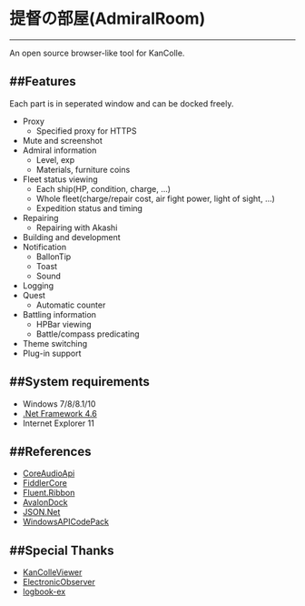 # 提督の部屋(AdmiralRoom)
---

An open source browser-like tool for KanColle.

##Features
---

Each part is in seperated window and can be docked freely.
* Proxy
    * Specified proxy for HTTPS
* Mute and screenshot
* Admiral information
    * Level, exp
    * Materials, furniture coins
* Fleet status viewing
    * Each ship(HP, condition, charge, ...)
    * Whole fleet(charge/repair cost, air fight power, light of sight, ...)
    * Expedition status and timing
* Repairing
    * Repairing with Akashi
* Building and development
* Notification
    * BallonTip
    * Toast
    * Sound
* Logging
* Quest
    * Automatic counter
* Battling information
    * HPBar viewing
    * Battle/compass predicating
* Theme switching
* Plug-in support

##System requirements
---

+ Windows 7/8/8.1/10
+ [.Net Framework 4.6](https://go.microsoft.com/fwlink/?LinkId=528222)
+ Internet Explorer 11

##References
---

+ [CoreAudioApi](http://netcoreaudio.codeplex.com/)
+ [FiddlerCore](http://fiddler2.com/fiddlercore)
+ [Fluent.Ribbon](https://github.com/fluentribbon/Fluent.Ribbon)
+ [AvalonDock](http://wpftoolkit.codeplex.com/)
+ [JSON.Net](http://www.newtonsoft.com/json)
+ [WindowsAPICodePack](http://archive.msdn.microsoft.com/WindowsAPICodePack)

##Special Thanks
---

+ [KanColleViewer](https://github.com/Grabacr07/KanColleViewer)
+ [ElectronicObserver](https://github.com/andanteyk/ElectronicObserver)
+ [logbook-ex](https://github.com/nekopanda/logbook)